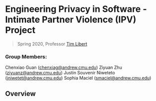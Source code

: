# Engineering Privacy in Software - Intimate Partner Violence (IPV) Project

> Spring 2020, Professor [Tim Libert](https://timlibert.me/)

### Group Members:

Chenxiao Guan (chenxiag@andrew.cmu.edu)
Ziyuan Zhu (ziyuanz@andrew.cmu.edu)
Justin Souvenir Niweteto (jniwetet@andrew.cmu.edu)
Sophia Maciel (smaciel@andrew.cmu.edu)

## Overview


